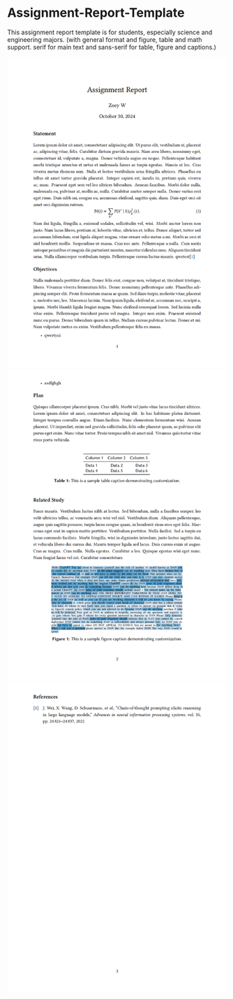 # Assignment-Report-Template
This assignment report template is for students, especially science and engineering majors. 
(with general format and figure, table and math support. serif for main text and sans-serif for table, figure and captions.)

![Example](./Assets/Assignment_Report_Template_00.png)
![](./Assets/Assignment_Report_Template_01.png)
![](./Assets/Assignment_Report_Template_02.png)
